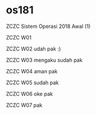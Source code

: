 # os181
ZCZC Sistem Operasi 2018 Awal (1)

ZCZC W01

ZCZC W02 udah pak :)

ZCZC W03 mengaku sudah pak

ZCZC W04 aman pak 

ZCZC W05 sudah pak

ZCZC W06 oke pak

ZCZC W07 pak
